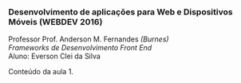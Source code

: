 ### Desenvolvimento de aplicações para Web e Dispositivos Móveis (WEBDEV 2016)  

Professor Prof. Anderson M. Fernandes *(Burnes)*  
*Frameworks de Desenvolvimento Front End*  
Aluno: Everson Clei da Silva  

Conteúdo da aula 1.

